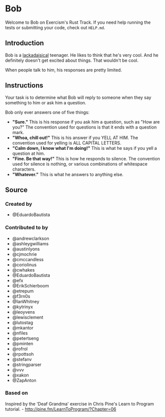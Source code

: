 # Bob

Welcome to Bob on Exercism's Rust Track.
If you need help running the tests or submitting your code, check out `HELP.md`.

## Introduction

Bob is a [lackadaisical][] teenager.
He likes to think that he's very cool.
And he definitely doesn't get excited about things.
That wouldn't be cool.

When people talk to him, his responses are pretty limited.

[lackadaisical]: https://www.collinsdictionary.com/dictionary/english/lackadaisical

## Instructions

Your task is to determine what Bob will reply to someone when they say something to him or ask him a question.

Bob only ever answers one of five things:

- **"Sure."**
  This is his response if you ask him a question, such as "How are you?"
  The convention used for questions is that it ends with a question mark.
- **"Whoa, chill out!"**
  This is his answer if you YELL AT HIM.
  The convention used for yelling is ALL CAPITAL LETTERS.
- **"Calm down, I know what I'm doing!"**
  This is what he says if you yell a question at him.
- **"Fine. Be that way!"**
  This is how he responds to silence.
  The convention used for silence is nothing, or various combinations of whitespace characters.
- **"Whatever."**
  This is what he answers to anything else.

## Source

### Created by

- @EduardoBautista

### Contributed to by

- @andrewclarkson
- @ashleygwilliams
- @austinlyons
- @cjmochrie
- @cmccandless
- @coriolinus
- @cwhakes
- @EduardoBautista
- @efx
- @ErikSchierboom
- @etrepum
- @f3rn0s
- @IanWhitney
- @kytrinyx
- @leoyvens
- @lewisclement
- @lutostag
- @mkantor
- @nfiles
- @petertseng
- @pminten
- @rofrol
- @rpottsoh
- @stefanv
- @stringparser
- @vvv
- @xakon
- @ZapAnton

### Based on

Inspired by the 'Deaf Grandma' exercise in Chris Pine's Learn to Program tutorial. - http://pine.fm/LearnToProgram/?Chapter=06